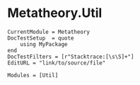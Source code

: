 # Metatheory.Util

```@meta
CurrentModule = Metatheory
DocTestSetup  = quote
    using MyPackage
end
DocTestFilters = [r"Stacktrace:[\s\S]+"]
EditURL = "link/to/source/file"
```


```@autodocs
Modules = [Util]
```
